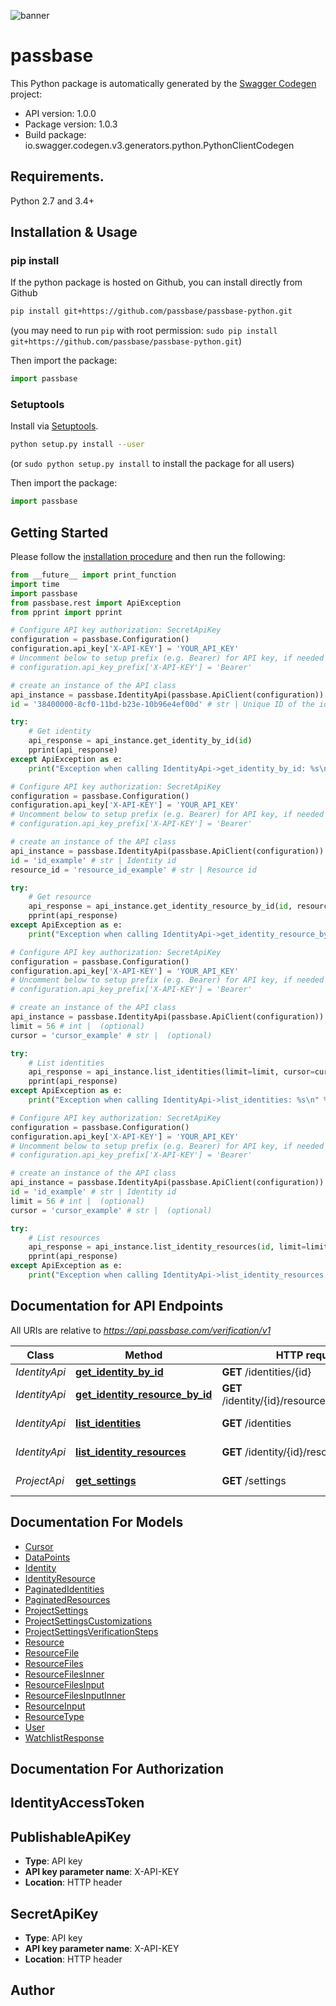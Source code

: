 ![banner](https://passbase-sdk-banner.netlify.app/python.png)

# passbase

This Python package is automatically generated by the [Swagger Codegen](https://github.com/swagger-api/swagger-codegen) project:

- API version: 1.0.0
- Package version: 1.0.3
- Build package: io.swagger.codegen.v3.generators.python.PythonClientCodegen

## Requirements.

Python 2.7 and 3.4+

## Installation & Usage
### pip install

If the python package is hosted on Github, you can install directly from Github

```sh
pip install git+https://github.com/passbase/passbase-python.git
```
(you may need to run `pip` with root permission: `sudo pip install git+https://github.com/passbase/passbase-python.git`)

Then import the package:
```python
import passbase 
```

### Setuptools

Install via [Setuptools](http://pypi.python.org/pypi/setuptools).

```sh
python setup.py install --user
```
(or `sudo python setup.py install` to install the package for all users)

Then import the package:
```python
import passbase
```

## Getting Started

Please follow the [installation procedure](#installation--usage) and then run the following:

```python
from __future__ import print_function
import time
import passbase
from passbase.rest import ApiException
from pprint import pprint

# Configure API key authorization: SecretApiKey
configuration = passbase.Configuration()
configuration.api_key['X-API-KEY'] = 'YOUR_API_KEY'
# Uncomment below to setup prefix (e.g. Bearer) for API key, if needed
# configuration.api_key_prefix['X-API-KEY'] = 'Bearer'

# create an instance of the API class
api_instance = passbase.IdentityApi(passbase.ApiClient(configuration))
id = '38400000-8cf0-11bd-b23e-10b96e4ef00d' # str | Unique ID of the identity to return

try:
    # Get identity
    api_response = api_instance.get_identity_by_id(id)
    pprint(api_response)
except ApiException as e:
    print("Exception when calling IdentityApi->get_identity_by_id: %s\n" % e)

# Configure API key authorization: SecretApiKey
configuration = passbase.Configuration()
configuration.api_key['X-API-KEY'] = 'YOUR_API_KEY'
# Uncomment below to setup prefix (e.g. Bearer) for API key, if needed
# configuration.api_key_prefix['X-API-KEY'] = 'Bearer'

# create an instance of the API class
api_instance = passbase.IdentityApi(passbase.ApiClient(configuration))
id = 'id_example' # str | Identity id
resource_id = 'resource_id_example' # str | Resource id

try:
    # Get resource
    api_response = api_instance.get_identity_resource_by_id(id, resource_id)
    pprint(api_response)
except ApiException as e:
    print("Exception when calling IdentityApi->get_identity_resource_by_id: %s\n" % e)

# Configure API key authorization: SecretApiKey
configuration = passbase.Configuration()
configuration.api_key['X-API-KEY'] = 'YOUR_API_KEY'
# Uncomment below to setup prefix (e.g. Bearer) for API key, if needed
# configuration.api_key_prefix['X-API-KEY'] = 'Bearer'

# create an instance of the API class
api_instance = passbase.IdentityApi(passbase.ApiClient(configuration))
limit = 56 # int |  (optional)
cursor = 'cursor_example' # str |  (optional)

try:
    # List identities
    api_response = api_instance.list_identities(limit=limit, cursor=cursor)
    pprint(api_response)
except ApiException as e:
    print("Exception when calling IdentityApi->list_identities: %s\n" % e)

# Configure API key authorization: SecretApiKey
configuration = passbase.Configuration()
configuration.api_key['X-API-KEY'] = 'YOUR_API_KEY'
# Uncomment below to setup prefix (e.g. Bearer) for API key, if needed
# configuration.api_key_prefix['X-API-KEY'] = 'Bearer'

# create an instance of the API class
api_instance = passbase.IdentityApi(passbase.ApiClient(configuration))
id = 'id_example' # str | Identity id
limit = 56 # int |  (optional)
cursor = 'cursor_example' # str |  (optional)

try:
    # List resources
    api_response = api_instance.list_identity_resources(id, limit=limit, cursor=cursor)
    pprint(api_response)
except ApiException as e:
    print("Exception when calling IdentityApi->list_identity_resources: %s\n" % e)
```

## Documentation for API Endpoints

All URIs are relative to *https://api.passbase.com/verification/v1*

Class | Method | HTTP request | Description
------------ | ------------- | ------------- | -------------
*IdentityApi* | [**get_identity_by_id**](docs/IdentityApi.md#get_identity_by_id) | **GET** /identities/{id} | Get identity
*IdentityApi* | [**get_identity_resource_by_id**](docs/IdentityApi.md#get_identity_resource_by_id) | **GET** /identity/{id}/resources/{resource_id} | Get resource
*IdentityApi* | [**list_identities**](docs/IdentityApi.md#list_identities) | **GET** /identities | List identities
*IdentityApi* | [**list_identity_resources**](docs/IdentityApi.md#list_identity_resources) | **GET** /identity/{id}/resources | List resources
*ProjectApi* | [**get_settings**](docs/ProjectApi.md#get_settings) | **GET** /settings | Get project settings

## Documentation For Models

 - [Cursor](docs/Cursor.md)
 - [DataPoints](docs/DataPoints.md)
 - [Identity](docs/Identity.md)
 - [IdentityResource](docs/IdentityResource.md)
 - [PaginatedIdentities](docs/PaginatedIdentities.md)
 - [PaginatedResources](docs/PaginatedResources.md)
 - [ProjectSettings](docs/ProjectSettings.md)
 - [ProjectSettingsCustomizations](docs/ProjectSettingsCustomizations.md)
 - [ProjectSettingsVerificationSteps](docs/ProjectSettingsVerificationSteps.md)
 - [Resource](docs/Resource.md)
 - [ResourceFile](docs/ResourceFile.md)
 - [ResourceFiles](docs/ResourceFiles.md)
 - [ResourceFilesInner](docs/ResourceFilesInner.md)
 - [ResourceFilesInput](docs/ResourceFilesInput.md)
 - [ResourceFilesInputInner](docs/ResourceFilesInputInner.md)
 - [ResourceInput](docs/ResourceInput.md)
 - [ResourceType](docs/ResourceType.md)
 - [User](docs/User.md)
 - [WatchlistResponse](docs/WatchlistResponse.md)

## Documentation For Authorization


## IdentityAccessToken


## PublishableApiKey

- **Type**: API key
- **API key parameter name**: X-API-KEY
- **Location**: HTTP header

## SecretApiKey

- **Type**: API key
- **API key parameter name**: X-API-KEY
- **Location**: HTTP header


## Author


